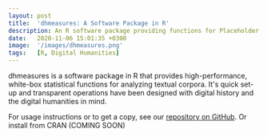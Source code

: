 ```yaml
---
layout: post
title:  'dhmeasures: A Software Package in R' 
description: An R software package providing functions for Placeholder description
date:   2020-11-06 15:01:35 +0300
image:  '/images/dhmeasures.png'
tags:   [R, Digital Humanities]
---
```

dhmeasures is a software package in R that provides high-performance, white-box statistical functions for analyzing textual corpora. It's quick set-up and transparent operations have been designed with digital history and the digital humanities in mind. 

For usage instructions or to get a copy, see our [repository on GitHub](https://github.com/stephbuon/dhmeasures). Or install from CRAN (COMING SOON)